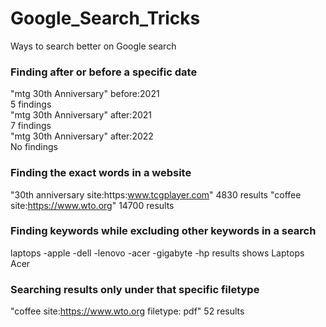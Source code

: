 # Google_Search_Tricks
Ways to search better on Google search


### Finding after or before a specific date

"mtg 30th Anniversary" before:2021<br>
5 findings<br>
"mtg 30th Anniversary" after:2021<br>
7 findings<br>
"mtg 30th Anniversary" after:2022<br>
No findings<br>

### Finding the exact words in a website

"30th anniversary site:https:www.tcgplayer.com"
4830 results
"coffee site:https://www.wto.org"
14700 results

### Finding keywords while excluding other keywords in a search

laptops -apple -dell -lenovo -acer -gigabyte -hp
results shows Laptops Acer

### Searching results only under that specific filetype 

"coffee site:https://www.wto.org filetype: pdf"
52 results

